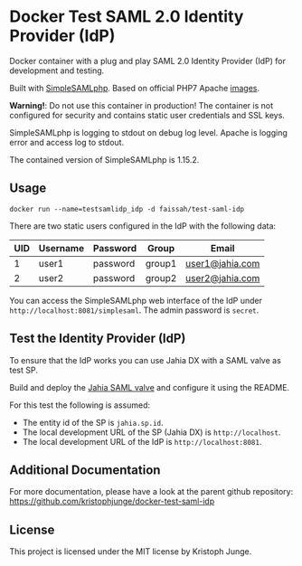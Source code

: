# Docker Test SAML 2.0 Identity Provider (IdP)

Docker container with a plug and play SAML 2.0 Identity Provider (IdP) for development and testing.

Built with [SimpleSAMLphp](https://simplesamlphp.org). Based on official PHP7 Apache [images](https://hub.docker.com/_/php/).

**Warning!**: Do not use this container in production! The container is not configured for security and contains static user credentials and SSL keys.

SimpleSAMLphp is logging to stdout on debug log level. Apache is logging error and access log to stdout.

The contained version of SimpleSAMLphp is 1.15.2.

## Usage

```
docker run --name=testsamlidp_idp -d faissah/test-saml-idp
```

There are two static users configured in the IdP with the following data:

| UID | Username | Password | Group | Email |
|---|---|---|---|---|
| 1 | user1 | password | group1 | user1@jahia.com |
| 2 | user2 | password | group2 | user2@jahia.com |


You can access the SimpleSAMLphp web interface of the IdP under `http://localhost:8081/simplesaml`. The admin password is `secret`.


## Test the Identity Provider (IdP)

To ensure that the IdP works you can use Jahia DX with a SAML valve as test SP.

Build and deploy the  [Jahia SAML valve](https://github.com/Jahia/saml-authentication-valve) and configure it using the README.

For this test the following is assumed:
- The entity id of the SP is `jahia.sp.id`.
- The local development URL of the SP (Jahia DX) is `http://localhost`.
- The local development URL of the IdP is `http://localhost:8081`.

## Additional Documentation

For more documentation, please have a look at the parent github repository:
https://github.com/kristophjunge/docker-test-saml-idp

## License

This project is licensed under the MIT license by Kristoph Junge.
